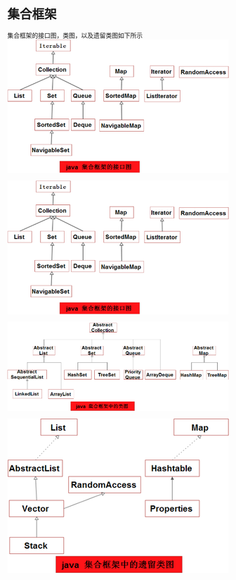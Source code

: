 # 集合框架   
集合框架的接口图，类图，以及遗留类图如下所示    
![image](https://github.com/lyfZhixing/lyfZhixing.github.io/blob/hexo/images/Collection/interface.png?raw=true)      

![image](https://github.com/lyfZhixing/lyfZhixing.github.io/blob/hexo/images/Collection/interface.png?raw=true)     
    
![image](https://github.com/lyfZhixing/lyfZhixing.github.io/blob/hexo/images/Collection/class.png?raw=true)     

![image](https://github.com/lyfZhixing/lyfZhixing.github.io/blob/hexo/images/Collection/class2.png?raw=true)

